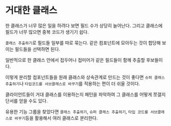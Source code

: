 # 거대한 클래스

한 클래스가 너무 많은 일을 하려다 보면 필드 수가 상당히 늘어난다. 그리고 클래스에 필드가 너무 많으면 중복 코드가 생기기 쉽다.

`클래스 추출하기`로 필드들 일부를 따로 묶는다. 같은 컴포넌트에 모아두는 것이 합당해 보이는 필드들을 선택하면 된다.

일반적으로 한 클래스 안에서 접두어나 접미어가 같은 필드들이 함께 추출할 후보들이다.

이렇게 분리할 컴포넌트들을 원래 클래스와 상속관계로 만드는 것이 좋다면 `슈퍼 클래스 추출하기`나 `타입코드를 서브클래스로 바꾸기`를 적용하는 편이 더 쉬울 것이다.

클라이언트들이 거대 클래스를 이용하는지 패턴을 파악하여 그 클래스를 어떻게 쪼갤지 단서를 얻을 수도 있다.

유용한 기능 그룹을 찾았다면 `클래스 추출하기`, `슈퍼 클래스 추출하기`, `타입 코드를 서브클래스로 바꾸기`등을 활용해서 여러 클래스로 분리한다.
